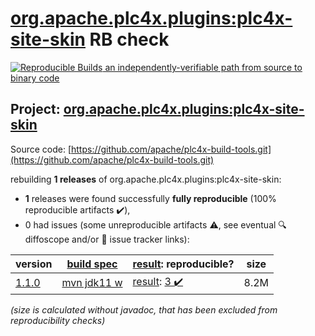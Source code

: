 [org.apache.plc4x.plugins:plc4x-site-skin](https://central.sonatype.com/artifact/org.apache.plc4x.plugins/plc4x-site-skin/versions) RB check
=======

[![Reproducible Builds](https://reproducible-builds.org/images/logos/rb.svg) an independently-verifiable path from source to binary code](https://reproducible-builds.org/)

## Project: [org.apache.plc4x.plugins:plc4x-site-skin](https://central.sonatype.com/artifact/org.apache.plc4x.plugins/plc4x-site-skin/versions)

Source code: [https://github.com/apache/plc4x-build-tools.git](https://github.com/apache/plc4x-build-tools.git)

rebuilding **1 releases** of org.apache.plc4x.plugins:plc4x-site-skin:
- **1** releases were found successfully **fully reproducible** (100% reproducible artifacts :heavy_check_mark:),
- 0 had issues (some unreproducible artifacts :warning:, see eventual :mag: diffoscope and/or :memo: issue tracker links):

| version | [build spec](/BUILDSPEC.md) | [result](https://reproducible-builds.org/docs/jvm/): reproducible? | size |
| -- | --------- | ------ | -- |
| [1.1.0](https://central.sonatype.com/artifact/org.apache.plc4x.plugins/plc4x-site-skin/1.1.0/pom) | [mvn jdk11 w](plc4x-site-skin-1.1.0.buildspec) | [result](plc4x-site-skin-1.1.0.buildinfo): [3 :heavy_check_mark: ](plc4x-site-skin-1.1.0.buildcompare) | 8.2M |

<i>(size is calculated without javadoc, that has been excluded from reproducibility checks)</i>
